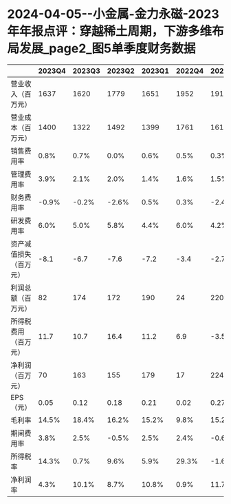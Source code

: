 # 2024-04-05--小金属-金力永磁-2023年年报点评：穿越稀土周期，下游多维布局发展_page2_图5单季度财务数据

|  | 2023Q4 | 2023Q3 | 2023Q2 | 2023Q1 | 2022Q4 | 2022Q3 | 2022Q2 | 2022Q1 |
|---|-------|-------|-------|-------|--------|--------|--------|--------|
| 营业收入（百万元） | 1637 | 1620 | 1779 | 1651 | 1952 | 1910 | 1795 | 1509 |
| 营业成本（百万元） | 1400 | 1322 | 1492 | 1399 | 1761 | 1619 | 1409 | 1216 |
| 销售费用率 | 0.8% | 0.7% | 0.0% | 0.6% | 0.5% | 0.3% | 0.8% | 0.4% |
| 管理费用率 | 3.9% | 2.1% | 2.0% | 1.4% | 1.6% | 1.5% | 2.8% | 2.4% |
| 财务费用率 | -0.9% | -0.2% | -2.6% | 0.5% | 0.3% | -2.4% | -6.6% | 0.4% |
| 研发费用率 | 6.0% | 5.0% | 5.8% | 4.4% | 6.0% | 4.2% | 4.6% | 3.9% |
| 资产减值损失（百万元） | -8.1 | -6.7 | -7.6 | -7.2 | -3.4 | -2.7 | -1.3 | -2.9 |
| 利润总额（百万元） | 82 | 174 | 172 | 190 | 24 | 220 | 340 | 183 |
| 所得税费用（百万元） | 11.7 | 10.7 | 16.4 | 11.2 | 6.9 | -3.5 | 39.9 | 18.8 |
| 净利润（百万元） | 70 | 163 | 155 | 179 | 17 | 224 | 300 | 164 |
| EPS（元） | 0.05 | 0.12 | 0.18 | 0.21 | 0.02 | 0.27 | 0.36 | 0.20 |
| 毛利率 | 14.5% | 18.4% | 16.2% | 15.2% | 9.8% | 15.2% | 21.5% | 19.4% |
| 期间费用率 | 3.8% | 2.5% | -0.5% | 2.5% | 2.4% | -0.6% | -3.0% | 3.2% |
| 所得税率 | 14.3% | 0.7% | 9.6% | 5.9% | 29.3% | -1.6% | 11.7% | 10.3% |
| 净利润率 | 4.3% | 10.1% | 8.7% | 10.8% | 0.9% | 11.7% | 16.7% | 10.9% |
